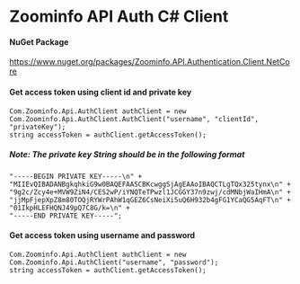 ﻿# Zoominfo API Auth C# Client

#### NuGet Package
https://www.nuget.org/packages/Zoominfo.API.Authentication.Client.NetCore


#### Get access token using client id and private key
```
Com.Zoominfo.Api.AuthClient authClient = new Com.Zoominfo.Api.AuthClient.AuthClient("username", "clientId", "privateKey");
string accessToken = authClient.getAccessToken();
```
##### Note: The private key String should be in the following format
```
"-----BEGIN PRIVATE KEY-----\n" +  
"MIIEvQIBADANBgkqhkiG9w0BAQEFAASCBKcwggSjAgEAAoIBAQCTLgTQx325tynx\n" +  
"9g2c/Zcy4e+MVW9ZiN4/CES2wP/iYNQTeTPwzl1JCGGY37n9zwj/cdMNbjWaIHmA\n" +  
"jjMpFjepXpZ8m80TOQjRYWrPAhW1qGEZ6CsNeiXi5uQ6H932b4gFG1YCaQG5AqFT\n" +  
"01IkpHLEFHQNJ49pQ7C8G/k=\n" +  
"-----END PRIVATE KEY-----";
```

#### Get access token using username and password
```
Com.Zoominfo.Api.AuthClient authClient = new Com.Zoominfo.Api.AuthClient("username", "password");
string accessToken = authClient.getAccessToken();
```